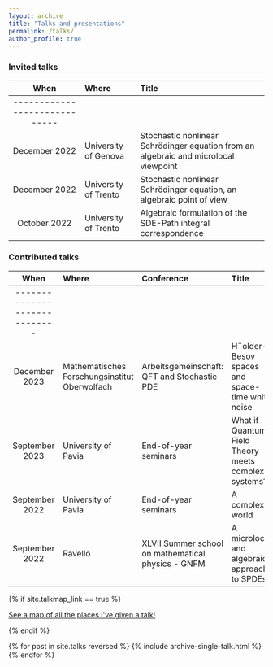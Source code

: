 ```yaml
---
layout: archive
title: "Talks and presentations"
permalink: /talks/
author_profile: true
---
```


### Invited talks

| When | Where | Title |  
|:--------:|:-------|:--------|
|-----------------------------|
| December 2022  | University of Genova  | Stochastic nonlinear Schrödinger equation from an algebraic and microlocal viewpoint   |
| December 2022    | University of Trento   | Stochastic nonlinear Schrödinger equation, an algebraic point of view   |
| October 2022   | University of Trento   | Algebraic formulation of the SDE-Path integral correspondence   |

### Contributed talks

| When | Where |  Conference | Title |  
|:--------:|:-------| :-------|:--------|
|-----------------------------|
|December 2023  |  Mathematisches Forschungsinstitut Oberwolfach   | Arbeitsgemeinschaft: QFT and Stochastic PDE | H¨older-Besov spaces and space-time white noise  |
|September 2023  | University of Pavia  | End-of-year seminars | What if Quantum Field Theory meets complex systems?  |
| September 2022    | University of Pavia | End-of-year seminars | A complex world   |
| September 2022   | Ravello  | XLVII Summer school on mathematical physics - GNFM | A microlocal and algebraic approach to SPDEs   |




{% if site.talkmap_link == true %}

<p style="text-decoration:underline;"><a href="/talkmap.html">See a map of all the places I've given a talk!</a></p>

{% endif %}

{% for post in site.talks reversed %}
  {% include archive-single-talk.html %}
{% endfor %}
